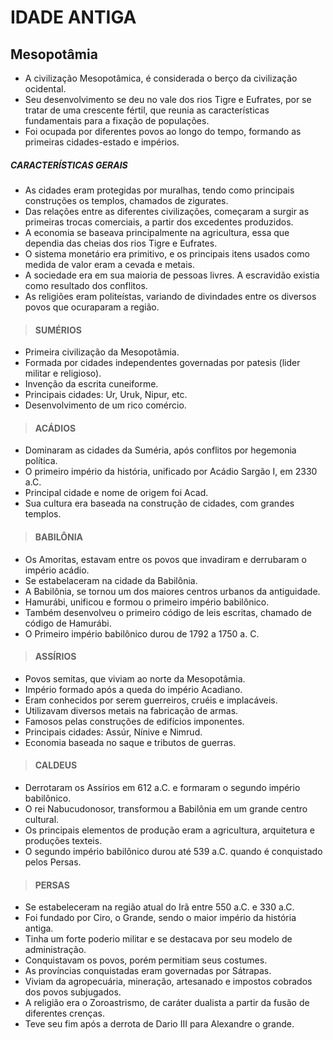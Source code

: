 # IDADE ANTIGA

## Mesopotâmia
* A civilização Mesopotâmica, é considerada o berço da civilização ocidental.
* Seu desenvolvimento se deu no vale dos rios Tigre e Eufrates, por se tratar de uma crescente fértil, que reunia as características fundamentais para a fixação de populações.
* Foi ocupada por diferentes povos ao longo do tempo, formando as primeiras cidades-estado e impérios.

##### CARACTERÍSTICAS GERAIS
* As cidades eram protegidas por muralhas, tendo como principais construções os templos, chamados de zigurates.
* Das relações entre as diferentes civilizações, começaram a surgir as primeiras trocas comerciais, a partir dos excedentes produzidos.
* A economia se baseava principalmente na agricultura, essa que dependia das cheias dos rios Tigre e Eufrates.
* O sistema monetário era primitivo, e os principais itens usados como medida de valor eram a cevada e metais.
* A sociedade era em sua maioria de pessoas livres. A escravidão existia como resultado dos conflitos.
* As religiões eram politeístas, variando de divindades entre os diversos povos que ocuraparam a região.
  
> #### SUMÉRIOS
* Primeira civilização da Mesopotâmia.
* Formada por cidades independentes governadas por patesis (lider militar e religioso).
* Invenção da escrita cuneiforme.
* Principais cidades: Ur, Uruk, Nipur, etc.
* Desenvolvimento de um rico comércio.

> #### ACÁDIOS
* Dominaram as cidades da Suméria, após conflitos por hegemonia política.
* O primeiro império da história, unificado por Acádio Sargão I, em 2330 a.C.
* Principal cidade e nome de origem foi Acad.
* Sua cultura era baseada na construção de cidades, com grandes templos.

> #### BABILÔNIA
* Os Amoritas, estavam entre os povos que invadiram e derrubaram o império acádio.
* Se estabelaceram na cidade da Babilônia.
* A Babilônia, se tornou um dos maiores centros urbanos da antiguidade.
* Hamurábi, unificou e formou o primeiro império babilônico.
* Também desenvolveu o primeiro código de leis escritas, chamado de código de Hamurábi.
* O Primeiro império babilônico durou de 1792 a 1750 a. C.

> #### ASSÍRIOS
* Povos semitas, que viviam ao norte da Mesopotâmia.
* Império formado após a queda do império Acadiano.
* Eram conhecidos por serem guerreiros, cruéis e implacáveis.
* Utilizavam diversos metais na fabricação de armas.
* Famosos pelas construções de edifícios imponentes.
* Principais cidades: Assúr, Nínive e Nimrud.
* Economia baseada no saque e tributos de guerras.

> #### CALDEUS
* Derrotaram os Assírios em 612 a.C. e formaram o segundo império babilônico.
* O rei Nabucudonosor, transformou a Babilônia em um grande centro cultural.
* Os principais elementos de produção eram a agricultura, arquitetura e produções texteis.
* O segundo império babilônico durou até 539 a.C. quando é conquistado pelos Persas.

> #### PERSAS
* Se estabeleceram na região atual do Irã entre 550 a.C. e 330 a.C.
* Foi fundado por Ciro, o Grande, sendo o maior império da história antiga.
* Tinha um forte poderio militar e se destacava por seu modelo de administração.
* Conquistavam os povos, porém permitiam seus costumes.
* As províncias conquistadas eram governadas por Sátrapas.
* Viviam da agropecuária, mineração, artesanado e impostos cobrados dos povos subjugados.
* A religião era o Zoroastrismo, de caráter dualista a partir da fusão de diferentes crenças.
* Teve seu fim após a derrota de Dario III para Alexandre o grande.